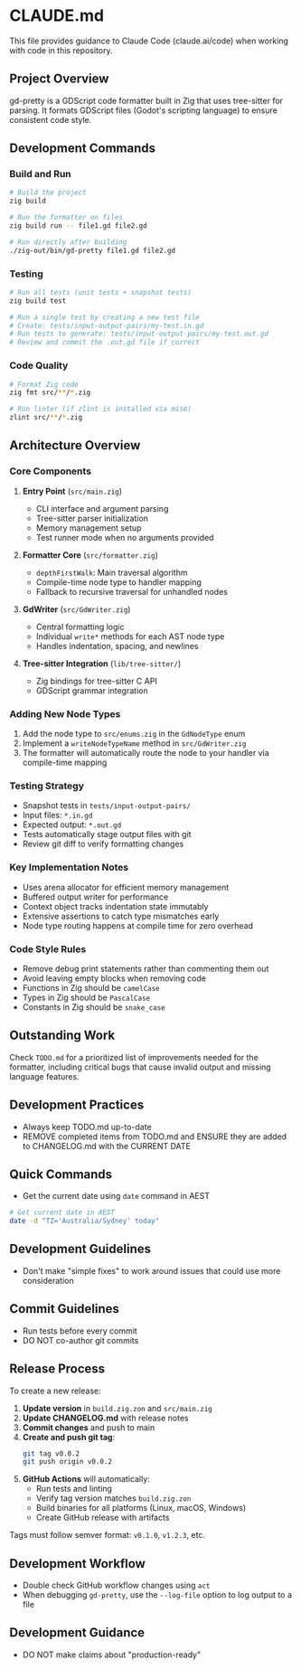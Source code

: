 # CLAUDE.md

This file provides guidance to Claude Code (claude.ai/code) when working with code in this repository.

## Project Overview

gd-pretty is a GDScript code formatter built in Zig that uses tree-sitter for parsing. It formats GDScript files (Godot's scripting language) to ensure consistent code style.

## Development Commands

### Build and Run
```bash
# Build the project
zig build

# Run the formatter on files
zig build run -- file1.gd file2.gd

# Run directly after building
./zig-out/bin/gd-pretty file1.gd file2.gd
```

### Testing
```bash
# Run all tests (unit tests + snapshot tests)
zig build test

# Run a single test by creating a new test file
# Create: tests/input-output-pairs/my-test.in.gd
# Run tests to generate: tests/input-output-pairs/my-test.out.gd
# Review and commit the .out.gd file if correct
```

### Code Quality
```bash
# Format Zig code
zig fmt src/**/*.zig

# Run linter (if zlint is installed via mise)
zlint src/**/*.zig
```

## Architecture Overview

### Core Components

1. **Entry Point** (`src/main.zig`)
   - CLI interface and argument parsing
   - Tree-sitter parser initialization
   - Memory management setup
   - Test runner mode when no arguments provided

2. **Formatter Core** (`src/formatter.zig`)
   - `depthFirstWalk`: Main traversal algorithm
   - Compile-time node type to handler mapping
   - Fallback to recursive traversal for unhandled nodes

3. **GdWriter** (`src/GdWriter.zig`)
   - Central formatting logic
   - Individual `write*` methods for each AST node type
   - Handles indentation, spacing, and newlines

4. **Tree-sitter Integration** (`lib/tree-sitter/`)
   - Zig bindings for tree-sitter C API
   - GDScript grammar integration

### Adding New Node Types

1. Add the node type to `src/enums.zig` in the `GdNodeType` enum
2. Implement a `writeNodeTypeName` method in `src/GdWriter.zig`
3. The formatter will automatically route the node to your handler via compile-time mapping

### Testing Strategy

- Snapshot tests in `tests/input-output-pairs/`
- Input files: `*.in.gd`
- Expected output: `*.out.gd`
- Tests automatically stage output files with git
- Review git diff to verify formatting changes

### Key Implementation Notes

- Uses arena allocator for efficient memory management
- Buffered output writer for performance
- Context object tracks indentation state immutably
- Extensive assertions to catch type mismatches early
- Node type routing happens at compile time for zero overhead

### Code Style Rules

- Remove debug print statements rather than commenting them out
- Avoid leaving empty blocks when removing code
- Functions in Zig should be `camelCase`
- Types in Zig should be `PascalCase`
- Constants in Zig should be `snake_case`

## Outstanding Work

Check `TODO.md` for a prioritized list of improvements needed for the formatter, including critical bugs that cause invalid output and missing language features.

## Development Practices

- Always keep TODO.md up-to-date
- REMOVE completed items from TODO.md and ENSURE they are added to CHANGELOG.md with the CURRENT DATE

## Quick Commands

- Get the current date using `date` command in AEST
```bash
# Get current date in AEST
date -d "TZ='Australia/Sydney' today"
```

## Development Guidelines

- Don't make "simple fixes" to work around issues that could use more consideration

## Commit Guidelines

- Run tests before every commit
- DO NOT co-author git commits

## Release Process

To create a new release:

1. **Update version** in `build.zig.zon` and `src/main.zig`
2. **Update CHANGELOG.md** with release notes
3. **Commit changes** and push to main
4. **Create and push git tag**:
   ```bash
   git tag v0.0.2
   git push origin v0.0.2
   ```
5. **GitHub Actions** will automatically:
   - Run tests and linting
   - Verify tag version matches `build.zig.zon`
   - Build binaries for all platforms (Linux, macOS, Windows)
   - Create GitHub release with artifacts

Tags must follow semver format: `v0.1.0`, `v1.2.3`, etc.

## Development Workflow

- Double check GitHub workflow changes using `act`
- When debugging `gd-pretty`, use the `--log-file` option to log output to a file

## Development Guidance

- DO NOT make claims about "production-ready"

